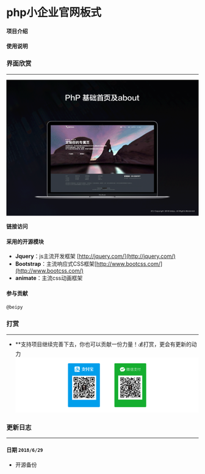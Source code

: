 # php小企业官网板式


#### 项目介绍

#### 使用说明

### 界面欣赏
-----
![GIf](img/imgs/material/GitImg.gif)


**链接访问**

#### 采用的开源模块
- **Jquery**：js主流开发框架 [http://jquery.com/](http://jquery.com/)
- **Bootstrap**：主流响应式CSS框架[http://www.bootcss.com/](http://www.bootcss.com/)
- **animate**：主流css动画框架
#### 参与贡献
	@beipy

### 打赏
-----
- **支持项目继续完善下去，你也可以贡献一份力量！💰打赏，更会有更新的动力
![PNG](img/imgs/material/dashang.png)


### 更新日志
-----
#### 日期 `2018/6/29`
- 开源备份
